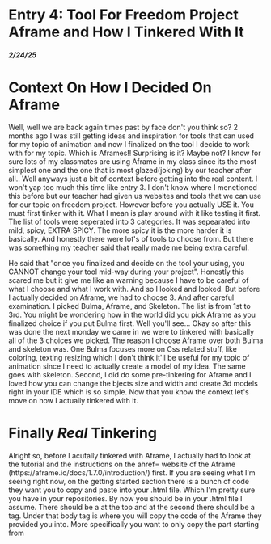 # Entry 4: Tool For Freedom Project Aframe and How I Tinkered With It
##### 2/24/25
# Context On How I Decided On Aframe
<p>Well, well we are back again times past by face don't you think so? 2 months ago I was still getting ideas and inspiration for tools that can used for my topic of animation and now I finalized on the tool I decide to work with for my topic. Which is Aframes!! Surprising is it? Maybe not? I know for sure lots of my classmates are using Aframe in my class since its the most simplest one and the one that is most glazed(joking) by our teacher after all.. Well anyways just a bit of context before getting into the real content. I won't yap too much this time like entry 3. I don't know where I menetioned this before but our teacher had given us websites and tools that we can use for our topic on freedom project. However before you actually USE it. You must first tinker with it. What I mean is play around with it like testing it first. The list of tools were seperated into 3 categories. It was sepearated into mild, spicy, EXTRA SPICY. The more spicy it is the more harder it is basically. And honestly there were lot's of tools to choose from. But there was something my teacher said that really made me being extra careful.</p>
<p> He said that "once you finalized and decide on the tool your using, you CANNOT change your tool mid-way during your project". Honestly this scared me but it give me like an warning because I have to be careful of what I choose and what I work with. And so I looked and looked. But before I actually decided on Aframe, we had to choose 3. And after careful examination. I picked Bulma, Aframe, and Skeleton. The list is from 1st to 3rd. You might be wondering how in the world did you pick Aframe as you finalized choice if you put Bulma first. Well you'll see... Okay so after this was done the next monday we came in we were to tinkered with basically all of the 3 choices we picked. The reason I choose Aframe over both Bulma and skeleton was. One Bulma focuses more on Css related stuff, like coloring, texting resizing which I don't think it'll be useful for my topic of animation since I need to actually create a model of my idea. The same goes with skeleton. Second, I did do some pre-tinkering for Aframe and I loved how you can change the bjects size and width and create 3d models right in your IDE which is so simple. Now that you know the context let's move on how I actually tinkered with it.</p>

# Finally *Real* Tinkering
<p>Alright so, before I acutally tinkered with Aframe, I actually had to look at the tutorial and the instructions on the ahref= website of the Aframe (https://aframe.io/docs/1.7.0/introduction/) first. If you are seeing what I'm seeing right now, on the getting started section there is a bunch of code they want you to copy and paste into your .html file. Which I'm pretty sure you have in your repositories. By  now you should be in your .html file I assume. There should be a <html> at the top and at the second there should be a <body> tag. Under that body tag is where you will copy the code of the Aframe they provided you into. More specifically you want to only copy the part starting from <script src= all the way to </a-scene>. Now that you have pasted, its all done now!. You are ready to tinker with Aframe.</p>
  
 <p> Okay so for tinkering I wanted to start off with the basics first. The first stuff I could do on my Aframe is creating any shape you want! Yes you heard that right. Any shape that is possible! For example I went for <a-box> and </a-box>. This allowed me to create an box. Also if you want to view this and you're in your IDE, just type http-server but make sure you are in the right repo. The box that I created allows me to freely 360 and viewed it. If it doesn't show from directly you have to look down to see the shape. Now of course, you don't want to leave this box blanked. With nothing, so I decided to add some color. I wanted to make it blue so I just did <a-box color="blue"</a>, this made the box blue. Additonally you can also change both the width, and the height of the shape. Now try it with other shape. Like cylinder! Okay so that section mostly covered basic shape tinkering.</p>
   
  <p> Now from the youtube tutorial I watched, now we learn something about transformations. I don't exactly know how to explain this but it has something to do with changing the location of your object. For example position= "(x,y,z)",rotation= "(x,y,z)" and scale= "(x,y,z)". Now when I tinkered I only did the rotation part since I was a bit too lazy to do the positioning and the scaling. So underneath that box I just did before, I put rotation= "50,35,60". Now normally I would describe how and where this direction of my box is like rotating towards. But in this case I'll let you guess it. Last but not least, there is still like 9+ tutorial on youtube, but I'm only listing a few. The last one I'll be explaining is the texture. Now this is quite similar if not to putting an image into your website, but instead this time your putting into the box. You would do src= "(image)". I didn't had any good images I wanted to try putting on the box, but I got a general gist of this function, and I think it'll come handy if I'm trying to texture a certain thing.</p>

# Engieering Designing Process
For this entry and currently right now, I am on the process of creating the model for my topic of Animation. Last time, on entry 3 I said that I was stil somewhere between both planning and creating. But right now I can for sure say I am on the process of creating. Since I tinkered with my tools, and I generally get an idea of what my tool is both able to provide and create. However I do not think by the next entry I do I will be on the next step of the enigeering desinging process. I will be more likely still on the creating process because it's not simple to create an 3d model from right out of your mind and just design it. So it takes quite a while. Actually now that I think about it, I take back what I said about being "for sure on the process of creating an model". Because if you really think about it to design a model to suit your animation topic it still requires planning. Like how you want certain part of your model to fit, and how you want to make sure that it actually can be used and its not just some random model with no consideration at all. So yea I think I'm still in between both planning and creating. But this time like actually in between both process. Last time, was more shifted towards the planning side.

# Skills
### Tinkering??
Okay, so uh I don't know if tinkering with my tools count as an actually skill. But if my teacher approves of this skill, then I guess it is a skill. Tinkering is a skill I learned for this entry because it made me learn how to use my tool, Aframe. I just happen to search up the defintion of Tinkering and it states like "someone who repair and adjust something" I guess this relates to me tinkering with my tool Aframe because I'm trying to learn how it works and how I can use it to my advantage. It's like following an instruction book and then putting it into use. I think this skill will defintinty come in handy if you are applying for a job that requires you to use mulitple tools for your coding project. I would also like to add that this is also my first time tinkering with an certain tools. Yes last year in the coding class, tenchially I also tinkered with tools but its more with codes and moving blocks and stuff. But this time I actually tinkered with an real tool that can actually come handy for my project.
### Researching
Researching defintely is another one of the uesful skill during this lessons, because without researching how can we possibly determine what tool we can use and what tool are designed that is best fitted for our topic? With researching we get to know more about a certain tool in this case. Without researching you're basically just scratching the surface. However with researching you're digging deeper and deeper for more knowledge and for more informations.


[Previous](entry03.md) | [Next](entry05.md)

[Home](../README.md)
